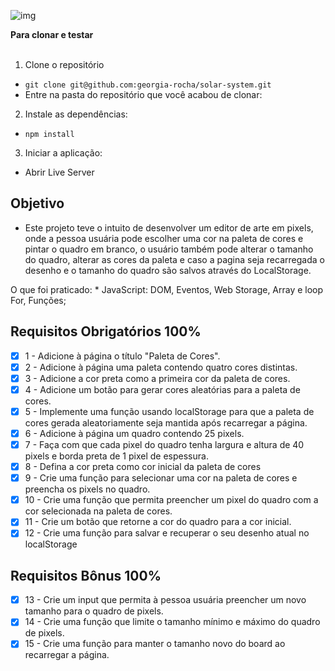 ![img](pixelsArt.gif)
<summary><strong>Para clonar e testar</strong></summary><br />

1. Clone o repositório
* `git clone git@github.com:georgia-rocha/solar-system.git`
* Entre na pasta do repositório que você acabou de clonar:

2. Instale as dependências:
* `npm install`

3. Iniciar a aplicação:
* Abrir Live Server

## Objetivo

* Este projeto teve o intuito de desenvolver um editor de arte em pixels, onde a pessoa usuária pode escolher uma cor na paleta de cores e pintar o quadro em branco, o usuário também pode alterar o tamanho do quadro, alterar as cores da paleta e caso a pagina seja recarregada o desenho e o tamanho do quadro são salvos através do LocalStorage.

O que foi praticado:
    * JavaScript: DOM, Eventos, Web Storage, Array e loop For, Funções;
  
## Requisitos Obrigatórios 100%

- [x] 1 - Adicione à página o título "Paleta de Cores".
- [x] 2 - Adicione à página uma paleta contendo quatro cores distintas.
- [x] 3 - Adicione a cor preta como a primeira cor da paleta de cores.
- [x] 4 - Adicione um botão para gerar cores aleatórias para a paleta de cores.
- [x] 5 - Implemente uma função usando localStorage para que a paleta de cores gerada aleatoriamente seja mantida após recarregar a página.
- [x] 6 - Adicione à página um quadro contendo 25 pixels.
- [x] 7 - Faça com que cada pixel do quadro tenha largura e altura de 40 pixels e borda preta de 1 pixel de espessura.
- [x] 8 - Defina a cor preta como cor inicial da paleta de cores
- [x] 9 - Crie uma função para selecionar uma cor na paleta de cores e preencha os pixels no quadro.
- [x] 10 - Crie uma função que permita preencher um pixel do quadro com a cor selecionada na paleta de cores.
- [x] 11 - Crie um botão que retorne a cor do quadro para a cor inicial.
- [x] 12 - Crie uma função para salvar e recuperar o seu desenho atual no localStorage

## Requisitos Bônus 100%

- [x] 13 - Crie um input que permita à pessoa usuária preencher um novo tamanho para o quadro de pixels.
- [x] 14 - Crie uma função que limite o tamanho mínimo e máximo do quadro de pixels.
- [x] 15 - Crie uma função para manter o tamanho novo do board ao recarregar a página.